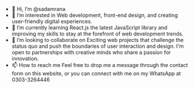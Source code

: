 - 👋 Hi, I’m @sadamrana
- 👀 I’m interested in  Web development, front-end design, and creating user-friendly digital experiences.
- 🌱 I’m currently learning React.js the latest JavaScript library and improving my skills to stay at the forefront of web development trends.
- 💞️ I’m looking to collaborate on  Exciting web projects that challenge the status quo and push the boundaries of user interaction and design. I'm open to partnerships with creative minds who share a passion for innovation.
- 📫 How to reach me Feel free to drop me a message through the contact form on this website, or you can connect with me on my WhatsApp at 0303-3264446

<!---
sadamrana/sadamrana is a ✨ special ✨ repository because its `README.md` (this file) appears on your GitHub profile.
You can click the Preview link to take a look at your changes.
--->
